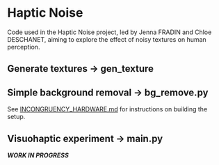 # Haptic Noise

Code used in the Haptic Noise project, led by Jenna FRADIN and Chloe DESCHANET,
aiming to explore the effect of noisy textures on human perception.

## Generate textures -> gen_texture

## Simple background removal -> bg_remove.py

See [INCONGRUENCY_HARDWARE.md](docs/INCONGRUENCY_HARDWARE.md) for instructions on building the setup.

## Visuohaptic experiment -> main.py

***WORK IN PROGRESS***
